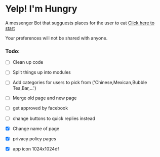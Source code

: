 # Yelp! I'm Hungry
A messenger Bot that sugguests places for the user to eat
[Click here to start](https://www.facebook.com/WavInc-680930332088116/)

Your preferences will not be shared with anyone.

### Todo:
- [ ] Clean up code
- [ ] Split things up into modules
- [ ] Add categories for users to pick from ('Chinese,Mexican,Bubble Tea,Bar,...')
- [ ] Merge old page and new page
- [ ] get approved by facebook
- [ ] change buttons to quick replies instead
- [x] Change name of page
- [x] privacy policy pages
- [x] app icon 1024x1024df

